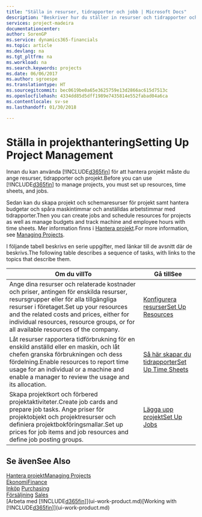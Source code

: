 ```yaml
---
title: "Ställa in resurser, tidrapporter och jobb | Microsoft Docs"
description: "Beskriver hur du ställer in resurser och tidrapporter och projekt för att hantera projekt."
services: project-madeira
documentationcenter: 
author: SorenGP
ms.service: dynamics365-financials
ms.topic: article
ms.devlang: na
ms.tgt_pltfrm: na
ms.workload: na
ms.search.keywords: projects
ms.date: 06/06/2017
ms.author: sgroespe
ms.translationtype: HT
ms.sourcegitcommit: bec0619be0a65e3625759e13d2866ac615d7513c
ms.openlocfilehash: 4334dd85d5dff1989e7435814e552fabad04a6ca
ms.contentlocale: sv-se
ms.lasthandoff: 01/30/2018

---
```

# <a name="setting-up-project-management"></a><span data-ttu-id="d48e9-103">Ställa in projekthantering</span><span class="sxs-lookup"><span data-stu-id="d48e9-103">Setting Up Project Management</span></span>
<span data-ttu-id="d48e9-104">Innan du kan använda [!INCLUDE[d365fin](includes/d365fin_md.md)] för att hantera projekt måste du ange resurser, tidrapporter och projekt.</span><span class="sxs-lookup"><span data-stu-id="d48e9-104">Before you can use [!INCLUDE[d365fin](includes/d365fin_md.md)] to manage projects, you must set up resources, time sheets, and jobs.</span></span>

<span data-ttu-id="d48e9-105">Sedan kan du skapa projekt och schemaresurser för projekt samt hantera budgetar och spåra maskintimmar och anställdas arbetstimmar med tidrapporter.</span><span class="sxs-lookup"><span data-stu-id="d48e9-105">Then you can create jobs and schedule resources for projects as well as manage budgets and track machine and employee hours with time sheets.</span></span> <span data-ttu-id="d48e9-106">Mer information finns i [Hantera projekt](projects-manage-projects.md).</span><span class="sxs-lookup"><span data-stu-id="d48e9-106">For more information, see [Managing Projects](projects-manage-projects.md).</span></span>  

<span data-ttu-id="d48e9-107">I följande tabell beskrivs en serie uppgifter, med länkar till de avsnitt där de beskrivs.</span><span class="sxs-lookup"><span data-stu-id="d48e9-107">The following table describes a sequence of tasks, with links to the topics that describe them.</span></span>

| <span data-ttu-id="d48e9-108">Om du vill</span><span class="sxs-lookup"><span data-stu-id="d48e9-108">To</span></span> | <span data-ttu-id="d48e9-109">Gå till</span><span class="sxs-lookup"><span data-stu-id="d48e9-109">See</span></span> |
| --- | --- |
| <span data-ttu-id="d48e9-110">Ange dina resurser och relaterade kostnader och priser, antingen för enskilda resurser, resursgrupper eller för alla tillgängliga resurser i företaget.</span><span class="sxs-lookup"><span data-stu-id="d48e9-110">Set up your resources and the related costs and prices, either for individual resources, resource groups, or for all available resources of the company.</span></span> |[<span data-ttu-id="d48e9-111">Konfigurera resurser</span><span class="sxs-lookup"><span data-stu-id="d48e9-111">Set Up Resources</span></span>](projects-how-setup-resources.md) |
| <span data-ttu-id="d48e9-112">Låt resurser rapportera tidförbrukning för en enskild anställd eller en maskin, och låt chefen granska förbrukningen och dess fördelning.</span><span class="sxs-lookup"><span data-stu-id="d48e9-112">Enable resources to report time usage for an individual or a machine and enable a manager to review the usage and its allocation.</span></span> |[<span data-ttu-id="d48e9-113">Så här skapar du tidrapporter</span><span class="sxs-lookup"><span data-stu-id="d48e9-113">Set Up Time Sheets</span></span>](projects-how-setup-time-sheets.md) |
| <span data-ttu-id="d48e9-114">Skapa projektkort och förbered projektaktiviteter.</span><span class="sxs-lookup"><span data-stu-id="d48e9-114">Create job cards and prepare job tasks.</span></span> <span data-ttu-id="d48e9-115">Ange priser för projektobjekt och projektresurser och definiera projektbokföringsmallar.</span><span class="sxs-lookup"><span data-stu-id="d48e9-115">Set up prices for job items and job resources and define job posting groups.</span></span> |[<span data-ttu-id="d48e9-116">Lägga upp projekt</span><span class="sxs-lookup"><span data-stu-id="d48e9-116">Set Up Jobs</span></span>](projects-how-setup-jobs.md) |

## <a name="see-also"></a><span data-ttu-id="d48e9-117">Se även</span><span class="sxs-lookup"><span data-stu-id="d48e9-117">See Also</span></span>
[<span data-ttu-id="d48e9-118">Hantera projekt</span><span class="sxs-lookup"><span data-stu-id="d48e9-118">Managing Projects</span></span>](projects-manage-projects.md)  
[<span data-ttu-id="d48e9-119">Ekonomi</span><span class="sxs-lookup"><span data-stu-id="d48e9-119">Finance</span></span>](finance.md)  
<span data-ttu-id="d48e9-120">[Inköp](purchasing-manage-purchasing.md)       </span><span class="sxs-lookup"><span data-stu-id="d48e9-120">[Purchasing](purchasing-manage-purchasing.md)       </span></span>  
<span data-ttu-id="d48e9-121">[Försäljning](sales-manage-sales.md)   </span><span class="sxs-lookup"><span data-stu-id="d48e9-121">[Sales](sales-manage-sales.md)   </span></span>  
<span data-ttu-id="d48e9-122">[Arbeta med [!INCLUDE[d365fin](includes/d365fin_md.md)]](ui-work-product.md)</span><span class="sxs-lookup"><span data-stu-id="d48e9-122">[Working with [!INCLUDE[d365fin](includes/d365fin_md.md)]](ui-work-product.md)</span></span>  


